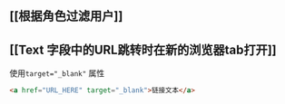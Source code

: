 ## [[根据角色过滤用户]]

## [[Text 字段中的URL跳转时在新的浏览器tab打开]]

使用`target="_blank"` 属性
```HTML
<a href="URL_HERE" target="_blank">链接文本</a>
```
